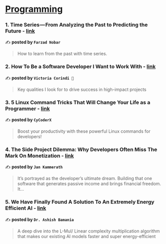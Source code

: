 
<h1><a href=https://medium.com/tag/programming/recommended target="_blank" rel="noopener noreferrer">Programming</a></h1>
<h3>1. Time Series — From Analyzing the Past to Predicting the Future - <a href="https://medium.com/towards-data-science/time-series-from-analyzing-the-past-to-predicting-the-future-249ab99ec52d" target="_blank" rel="noopener noreferrer">link</a></h3>

✍️ **posted by `Farzad Nobar`**

<blockquote>How to learn from the past with time series.</blockquote>

<h3>2. How To Be a Software Developer I Want to Work With - <a href="https://medium.com/code-like-a-girl/how-to-be-a-software-developer-i-want-to-work-with-7cdf2fa6bf43" target="_blank" rel="noopener noreferrer">link</a></h3>

✍️ **posted by `Victoria Corindi 🌻`**

<blockquote>Key qualities I look for to drive success in high-impact projects</blockquote>

<h3>3. 5 Linux Command Tricks That Will Change Your Life as a Programmer - <a href="https://medium.com/gitconnected/5-linux-command-tricks-that-will-change-your-life-as-a-programmer-825a4524218a" target="_blank" rel="noopener noreferrer">link</a></h3>

✍️ **posted by `CyCoderX`**

<blockquote>Boost your productivity with these powerful Linux commands for developers!</blockquote>

<h3>4. The Side Project Dilemma: Why Developers Often Miss The Mark On Monetization - <a href="https://medium.com/@jankammerath/the-side-project-dilemma-why-developers-often-miss-the-mark-on-monetization-c24ea3641f64" target="_blank" rel="noopener noreferrer">link</a></h3>

✍️ **posted by `Jan Kammerath`**

<blockquote>It’s portrayed as the developer’s ultimate dream. Building that one software that generates passive income and brings financial freedom. It…</blockquote>

<h3>5. We Have Finally Found A Solution To An Extremely Energy Efficient AI - <a href="https://medium.com/gitconnected/we-have-finally-found-a-solution-to-an-extremely-energy-efficient-ai-73ed2537e53f" target="_blank" rel="noopener noreferrer">link</a></h3>

✍️ **posted by `Dr. Ashish Bamania`**

<blockquote>A deep dive into the L-Mul/ Linear complexity multiplication algorithm that makes our existing AI models faster and super energy-efficient</blockquote>

